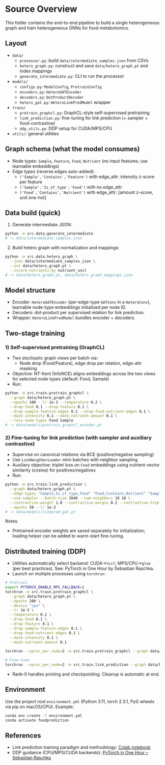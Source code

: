 # Source Overview

This folder contains the end-to-end pipeline to build a single heterogeneous graph and train heterogeneous GNNs for food metabolomics.

## Layout

- `data/`
  - `processor.py`: build `data/intermediate_samples.json` from CSVs
  - `hetero_graph.py`: construct and save `data/hetero_graph.pt` and index mappings
  - `generate_intermediate.py`: CLI to run the processor
- `models/`
  - `configs.py`: `ModelConfig`, `PretrainConfig`
  - `encoders.py`: `HeteroGATEncoder`
  - `decoders.py`: `DotProductDecoder`
  - `hetero_gat.py`: `HeteroLinkPredModel` wrapper
- `train/`
  - `pretrain_graphcl.py`: GraphCL-style self-supervised pretraining
  - `link_prediction.py`: fine-tuning for link prediction (+ sampler + food-contrastive)
  - `ddp_utils.py`: DDP setup for CUDA/MPS/CPU
- `utils/`: general utilities

## Graph schema (what the model consumes)
- Node types: `Sample`, `Feature`, `Food`, `Nutrient` (no input features; use learnable embeddings)
- Edge types (reverse edges auto-added):
  - `('Sample','Contains','Feature')` with edge_attr: intensity z-score per feature
  - `('Sample','Is_of_type','Food')` with no edge_attr
  - `('Food','Contains','Nutrient')` with edge_attr: [amount z-score, unit one-hot]

## Data build (quick)
1) Generate intermediate JSON:
```bash
python -m src.data.generate_intermediate
# -> data/intermediate_samples.json
```
2) Build hetero graph with normalization and mappings:
```bash
python -m src.data.hetero_graph \
  --json data/intermediate_samples.json \
  --out data/hetero_graph.pt \
  --zscore-nutrients-by nutrient_unit
# -> data/hetero_graph.pt, data/hetero_graph_mappings.json
```

## Model structure
- Encoder: `HeteroGATEncoder` (per-edge-type `GATConv` in a `HeteroConv`), learnable node-type embeddings initialized per node ID.
- Decoders: dot-product per supervised relation for link prediction.
- Wrapper: `HeteroLinkPredModel` bundles encoder + decoders.

## Two-stage training

### 1) Self-supervised pretraining (GraphCL)
- Two stochastic graph views per batch via:
  - Node drop (Food/Feature), edge drop per relation, edge-attr masking
- Objective: NT-Xent (InfoNCE) aligns embeddings across the two views for selected node types (default: Food, Sample)
- Run:
```bash
python -m src.train.pretrain_graphcl \
  --graph data/hetero_graph.pt \
  --epochs 100 --lr 1e-3 --temperature 0.2 \
  --drop-food 0.1 --drop-feature 0.1 \
  --drop-sample-feature-edges 0.1 --drop-food-nutrient-edges 0.1 \
  --mask-intensity 0.1 --mask-nutrient-amount 0.1 \
  --loss-node-types Food Sample
# -> data/models/pretrain_graphcl_encoder.pt
```

### 2) Fine-tuning for link prediction (with sampler and auxiliary contrastive)
- Supervise on canonical relations via BCE (positive/negative sampling)
- Use `LinkNeighborLoader` mini-batches with neighbor sampling
- Auxiliary objective: triplet loss on `Food` embeddings using nutrient-vector similarity (cosine) for positives/negatives
- Run:
```bash
python -m src.train.link_prediction \
  --graph data/hetero_graph.pt \
  --edge-types "Sample,Is_of_type,Food" "Food,Contains,Nutrient" "Sample,Contains,Feature" \
  --use-sampler --batch-size 2048 --num-neighbors 10 10 \
  --contrastive-weight 1.0 --contrastive-margin 0.2 --contrastive-triplets 8192 \
  --epochs 50 --lr 1e-3
# -> data/models/linkpred_gat.pt
```

Notes:
- Pretrained encoder weights are saved separately for initialization; loading helper can be added to warm-start fine-tuning.

## Distributed training (DDP)
- Utilities automatically select backend: CUDA→`nccl`; MPS/CPU→`gloo` (per best practices). See: PyTorch in One Hour by Sebastian Raschka.
- Launch on multiple processes using `torchrun`:
```bash
# Pretrain
export PYTORCH_ENABLE_MPS_FALLBACK=1
torchrun -m src.train.pretrain_graphcl \
  --graph data/hetero_graph.pt \
  --epochs 200 \
  --device "cpu" \
  --lr 1e-3 \
  --temperature 0.2 \
  --drop-food 0.1 \
  --drop-feature 0.1 \
  --drop-sample-feature-edges 0.1 \
  --drop-food-nutrient-edges 0.1 \
  --mask-intensity 0.1 \
  --mask-nutrient-amount 0.1
  
torchrun --nproc_per_node=2 -m src.train.pretrain_graphcl --graph data/hetero_graph.pt

# Fine-tune
torchrun --nproc_per_node=2 -m src.train.link_prediction --graph data/hetero_graph.pt --use-sampler
```
- Rank-0 handles printing and checkpointing. Cleanup is automatic at end.

## Environment
Use the project root `environment.yml` (Python 3.11, torch 2.3.1, PyG wheels via pip on macOS/CPU). Example:
```bash
conda env create -f environment.yml
conda activate foodprediction
```

## References
- Link prediction training paradigm and methodology: [Colab notebook](https://colab.research.google.com/drive/1xpzn1Nvai1ygd_P5Yambc_oe4VBPK_ZT?usp=sharing)
- DDP guidance (CPU/MPS/CUDA backends): [PyTorch in One Hour – Sebastian Raschka](https://sebastianraschka.com/teaching/pytorch-1h/)
